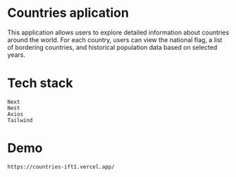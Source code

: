 # Countries aplication

This application allows users to explore detailed information about countries around the world. For each country, users can view the national flag, a list of bordering countries, and historical population data based on selected years.

# Tech stack
    
    Next
    Nest
    Axios
    Tailwind

# Demo

    https://countries-ift1.vercel.app/
